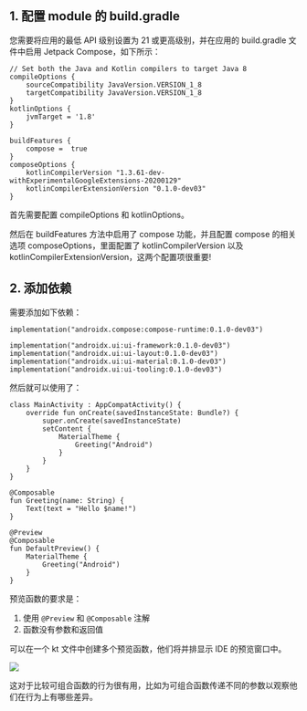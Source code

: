 ## 1. 配置 module 的 build.gradle

您需要将应用的最低 API 级别设置为 21 或更高级别，并在应用的 build.gradle 文件中启用 Jetpack Compose，如下所示：

```
// Set both the Java and Kotlin compilers to target Java 8
compileOptions {
    sourceCompatibility JavaVersion.VERSION_1_8
    targetCompatibility JavaVersion.VERSION_1_8
}
kotlinOptions {
    jvmTarget = '1.8'
}

buildFeatures {
    compose =  true
}
composeOptions {
    kotlinCompilerVersion "1.3.61-dev-withExperimentalGoogleExtensions-20200129"
    kotlinCompilerExtensionVersion "0.1.0-dev03"
}
```

首先需要配置 compileOptions 和 kotlinOptions。

然后在 buildFeatures 方法中启用了 compose 功能，并且配置 compose 的相关选项 composeOptions，里面配置了 kotlinCompilerVersion 以及 kotlinCompilerExtensionVersion，这两个配置项很重要!

## 2. 添加依赖

需要添加如下依赖：

```
implementation("androidx.compose:compose-runtime:0.1.0-dev03")

implementation("androidx.ui:ui-framework:0.1.0-dev03")
implementation("androidx.ui:ui-layout:0.1.0-dev03")
implementation("androidx.ui:ui-material:0.1.0-dev03")
implementation("androidx.ui:ui-tooling:0.1.0-dev03")
```

然后就可以使用了：

```
class MainActivity : AppCompatActivity() {
    override fun onCreate(savedInstanceState: Bundle?) {
        super.onCreate(savedInstanceState)
        setContent {
            MaterialTheme {
                Greeting("Android")
            }
        }
    }
}

@Composable
fun Greeting(name: String) {
    Text(text = "Hello $name!")
}

@Preview
@Composable
fun DefaultPreview() {
    MaterialTheme {
        Greeting("Android")
    }
}
```

预览函数的要求是：

1. 使用 `@Preview` 和 `@Composable` 注解
2. 函数没有参数和返回值

可以在一个 kt 文件中创建多个预览函数，他们将并排显示 IDE 的预览窗口中。

![](../images/compose_preview.png)

这对于比较可组合函数的行为很有用，比如为可组合函数传递不同的参数以观察他们在行为上有哪些差异。
